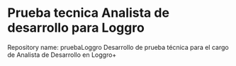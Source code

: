 # Prueba tecnica Analista de desarrollo para Loggro
Repository name: pruebaLoggro
Desarrollo de prueba técnica para el cargo de Analista de Desarrollo en Loggro+
